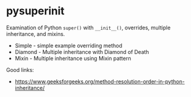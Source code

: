 # pysuperinit
Examination of Python `super()` with `__init__()`, overrides, multiple inheritance, and mixins.

* Simple - simple example overriding method
* Diamond - Multiple inheritance with Diamond of Death
* Mixin - Multiple inheritance using Mixin pattern

Good links: 
* https://www.geeksforgeeks.org/method-resolution-order-in-python-inheritance/

